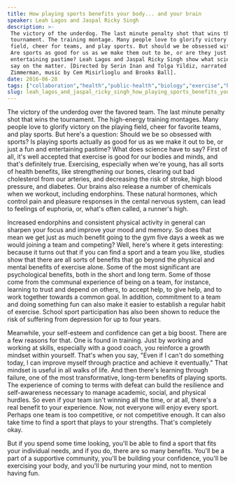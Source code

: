```yaml
---
title: How playing sports benefits your body... and your brain
speaker: Leah Lagos and Jaspal Ricky Singh
description: >-
 The victory of the underdog. The last minute penalty shot that wins the
 tournament. The training montage. Many people love to glorify victory on the
 field, cheer for teams, and play sports. But should we be obsessed with sports?
 Are sports as good for us as we make them out to be, or are they just a fun and
 entertaining pastime? Leah Lagos and Jaspal Ricky Singh show what science has to
 say on the matter. [Directed by Serin Inan and Tolga Yildiz, narrated by Susan
 Zimmerman, music by Cem Misirlioglu and Brooks Ball].
date: 2016-06-28
tags: ["collaboration","health","public-health","biology","exercise","human-body","sports","physiology","animation","brain","teded","education"]
slug: leah_lagos_and_jaspal_ricky_singh_how_playing_sports_benefits_your_body_and_your_brain
---
```


The victory of the underdog over the favored team. The last minute penalty shot that wins
the tournament. The high-energy training montages. Many people love to glorify victory on
the playing field, cheer for favorite teams, and play sports. But here's a question:
Should we be so obsessed with sports? Is playing sports actually as good for us as we make
it out to be, or just a fun and entertaining pastime? What does science have to say? First
of all, it's well accepted that exercise is good for our bodies and minds, and that's
definitely true. Exercising, especially when we're young, has all sorts of health
benefits, like strengthening our bones, clearing out bad cholesterol from our arteries,
and decreasing the risk of stroke, high blood pressure, and diabetes. Our brains also
release a number of chemicals when we workout, including endorphins. These natural
hormones, which control pain and pleasure responses in the cental nervous system, can lead
to feelings of euphoria, or, what's often called, a runner's high.

Increased endorphins and consistent physical activity in general can sharpen your focus
and improve your mood and memory. So does that mean we get just as much benefit going to
the gym five days a week as we would joining a team and competing? Well, here's where it
gets interesting: because it turns out that if you can find a sport and a team you like,
studies show that there are all sorts of benefits that go beyond the physical and mental
benefits of exercise alone. Some of the most significant are psychological benefits, both
in the short and long term. Some of those come from the communal experience of being on a
team, for instance, learning to trust and depend on others, to accept help, to give help,
and to work together towards a common goal. In addition, commitment to a team and doing
something fun can also make it easier to establish a regular habit of exercise. School
sport participation has also been shown to reduce the risk of suffering from depression
for up to four years.

Meanwhile, your self-esteem and confidence can get a big boost. There are a few reasons
for that. One is found in training. Just by working and working at skills, especially with
a good coach, you reinforce a growth mindset within yourself. That's when you say, "Even
if I can't do something today, I can improve myself through practice and achieve it
eventually." That mindset is useful in all walks of life. And then there's learning
through failure, one of the most transformative, long-term benefits of playing sports. The
experience of coming to terms with defeat can build the resilience and self-awareness
necessary to manage academic, social, and physical hurdles. So even if your team isn't
winning all the time, or at all, there's a real benefit to your experience. Now, not
everyone will enjoy every sport. Perhaps one team is too competitive, or not competitive
enough. It can also take time to find a sport that plays to your strengths. That's
completely okay.

But if you spend some time looking, you'll be able to find a sport that fits your
individual needs, and if you do, there are so many benefits. You'll be a part of a
supportive community, you'll be building your confidence, you'll be exercising your body,
and you'll be nurturing your mind, not to mention having fun.

<!--
ad_duration=0
event="TED-Ed"
external_start_time=0
intro_duration=0
is_subtitle_required="False"
is_talk_featured="False"
language="en"
language_swap="False"
native_language="en"
number_of_related_talks=6
number_of_speakers=1
number_of_subtitled_videos=0
number_of_tags=12
number_of_talk_download_languages=30
number_of_talk_more_resources=0
number_of_talk_recommendations=0
number_of_talks_take_actions=0
post_ad_duration=0
published_timestamp="2020-01-16 21:05:03"
recording_date="2016-06-28"
speaker_is_published=0
speaker_name="Leah Lagos and Jaspal Ricky Singh"
talk_name="How playing sports benefits your body... and your brain"
talks_tags=["collaboration","health","public-health","biology","exercise","human-body","sports","physiology","animation","brain","teded","education"]
url_webpage="https://www.ted.com/talks/leah_lagos_and_jaspal_ricky_singh_how_playing_sports_benefits_your_body_and_your_brain"
video_type_name="TED-Ed Original"
-->